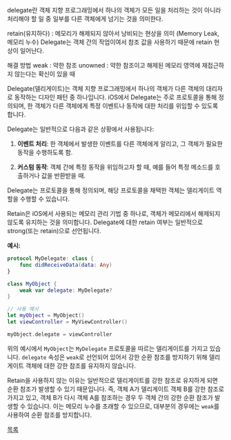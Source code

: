 delegate란 객체 지향 프로그래밍에서 하나의 객체가 모든 일을 처리하는 것이 아니라 처리해야 할 일 중 일부를 다른 객체에게 넘기는 것을 의미한다.

retain(유지하다) : 메모리가 해제되지 않아서 낭비되는 현상을 의미 (Memory Leak, 메모리 누수)
Delegate는 객체 간의 작업이여서 참조 값을 사용하기 때문에 retain 현상이 일어난다.

해결 방법
weak : 약한 참조
unowned : 약한 참조이고 해제된 메모리 영역에 재접근하지 않는다는 확신이 있을 때


Delegate(델리게이트)는 객체 지향 프로그래밍에서 하나의 객체가 다른 객체의 대리자로 동작하는 디자인 패턴 중 하나입니다. iOS에서 Delegate는 주로 프로토콜을 통해 정의되며, 한 객체가 다른 객체에게 특정 이벤트나 동작에 대한 처리를 위임할 수 있도록 합니다.

Delegate는 일반적으로 다음과 같은 상황에서 사용됩니다:

1. **이벤트 처리**: 한 객체에서 발생한 이벤트를 다른 객체에게 알리고, 그 객체가 필요한 동작을 수행하도록 함.
  
2. **커스텀 동작**: 객체 간에 특정 동작을 위임하고자 할 때, 예를 들어 특정 메소드를 호출하거나 값을 반환받을 때.

Delegate는 프로토콜을 통해 정의되며, 해당 프로토콜을 채택한 객체는 델리게이트 역할을 수행할 수 있습니다.

Retain은 iOS에서 사용되는 메모리 관리 기법 중 하나로, 객체가 메모리에서 해제되지 않도록 유지하는 것을 의미합니다. Delegate에 대한 retain 여부는 일반적으로 strong(또는 retain)으로 선언됩니다.

**예시:**

```swift
protocol MyDelegate: class {
    func didReceiveData(data: Any)
}

class MyObject {
    weak var delegate: MyDelegate?
}

// 사용 예시
let myObject = MyObject()
let viewController = MyViewController()

myObject.delegate = viewController
```

위의 예시에서 `MyObject`는 `MyDelegate` 프로토콜을 따르는 델리게이트를 가지고 있습니다. `delegate` 속성은 `weak`로 선언되어 있어서 강한 순환 참조를 방지하기 위해 델리게이트 객체에 대한 강한 참조를 유지하지 않습니다.

Retain을 사용하지 않는 이유는 일반적으로 델리게이트를 강한 참조로 유지하게 되면 순환 참조가 발생할 수 있기 때문입니다. 즉, 객체 A가 델리게이트 객체 B를 강한 참조로 가지고 있고, 객체 B가 다시 객체 A를 참조하는 경우 두 객체 간의 강한 순환 참조가 발생할 수 있습니다. 이는 메모리 누수를 초래할 수 있으므로, 대부분의 경우에는 `weak`를 사용하여 순환 참조를 방지합니다.

[목록](../README_link.md#ios)

